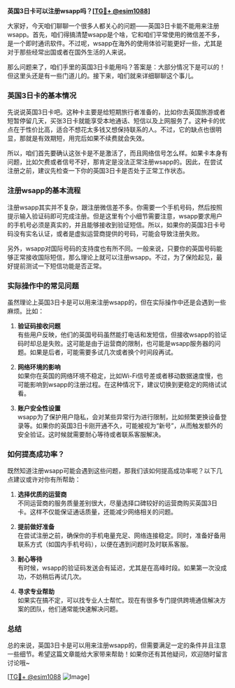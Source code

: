 **英国3日卡可以注册wsapp吗？[[TG💪+ @esim1088](https://t.me/s/esim1088)]**

大家好，今天咱们聊聊一个很多人都关心的问题——英国3日卡能不能用来注册wsapp。首先，咱们得搞清楚wsapp是个啥，它和咱们平常使用的微信差不多，是一个即时通讯软件。不过呢，wsapp在海外的使用体验可能更好一些，尤其是对于那些经常出国或者在国外生活的人来说。

那么问题来了，咱们手里的英国3日卡能用吗？答案是：大部分情况下是可以的！但这里头还是有一些门道儿的。接下来，咱们就来详细聊聊这个事儿。

### 英国3日卡的基本情况

先说说英国3日卡吧。这种卡主要是给短期旅行者准备的，比如你去英国旅游或者短暂停留几天，买张3日卡就能享受本地通话、短信以及上网服务了。这种卡的优点在于性价比高，适合不想花太多钱又想保持联系的人。不过，它的缺点也很明显，那就是有效期短，用完后如果不续费就会失效。

所以，咱们首先要确认这张卡是不是激活了，而且网络信号怎么样。如果卡本身有问题，比如欠费或者信号不好，那肯定是没法正常注册wsapp的。因此，在尝试注册之前，建议先检查一下你的英国3日卡是否处于正常工作状态。

### 注册wsapp的基本流程

注册wsapp其实并不复杂，跟注册微信差不多。你需要一个手机号码，然后按照提示输入验证码即可完成注册。但是这里有个小细节需要注意，wsapp要求用户的手机号必须是真实的，并且能够接收到验证短信。所以，如果你的英国3日卡号码没有实名认证，或者是虚拟运营商提供的号码，可能会导致注册失败。

另外，wsapp对国际号码的支持度也有所不同。一般来说，只要你的英国号码能够正常接收国际短信，那么理论上就可以注册wsapp。不过，为了保险起见，最好提前测试一下短信功能是否正常。

### 实际操作中的常见问题

虽然理论上英国3日卡是可以用来注册wsapp的，但在实际操作中还是会遇到一些麻烦。比如：

1. **验证码接收问题**  
   有些用户反映，他们的英国号码虽然能打电话和发短信，但接收wsapp的验证码时却总是失败。这可能是由于运营商的限制，也可能是wsapp服务器的问题。如果是后者，可能需要多试几次或者换个时间段再试。

2. **网络环境的影响**  
   如果你在英国的网络环境不稳定，比如Wi-Fi信号差或者移动数据速度慢，也可能影响到wsapp的注册过程。在这种情况下，建议切换到更稳定的网络试试看。

3. **账户安全性设置**  
   wsapp为了保护用户隐私，会对某些异常行为进行限制，比如频繁更换设备登录等。如果你的英国3日卡刚开通不久，可能被视为“新号”，从而触发额外的安全验证。这时候就需要耐心等待或者联系客服解决。

### 如何提高成功率？

既然知道注册wsapp可能会遇到这些问题，那我们该如何提高成功率呢？以下几点建议或许对你有所帮助：

1. **选择优质的运营商**  
   不同运营商的服务质量差别很大，尽量选择口碑较好的运营商购买英国3日卡。这样不仅能保证通话质量，还能减少网络相关的问题。

2. **提前做好准备**  
   在尝试注册之前，确保你的手机电量充足、网络连接稳定。同时，准备好备用联系方式（如国内手机号码），以便在遇到问题时及时联系客服。

3. **耐心等待**  
   有时候，wsapp的验证码发送会有延迟，尤其是在高峰时段。如果第一次没成功，不妨稍后再试几次。

4. **寻求专业帮助**  
   如果实在搞不定，可以找专业人士帮忙。现在有很多专门提供跨境通信解决方案的团队，他们通常能快速解决问题。

### 总结

总的来说，英国3日卡是可以用来注册wsapp的，但需要满足一定的条件并且注意一些细节。希望这篇文章能给大家带来帮助！如果你还有其他疑问，欢迎随时留言讨论哦~

[[TG💪+ @esim1088](https://t.me/s/esim1088) ![Image](https://i.postimg.cc/4NQfJmqS/Snipaste-2025-05-13-00-14-12.png)]